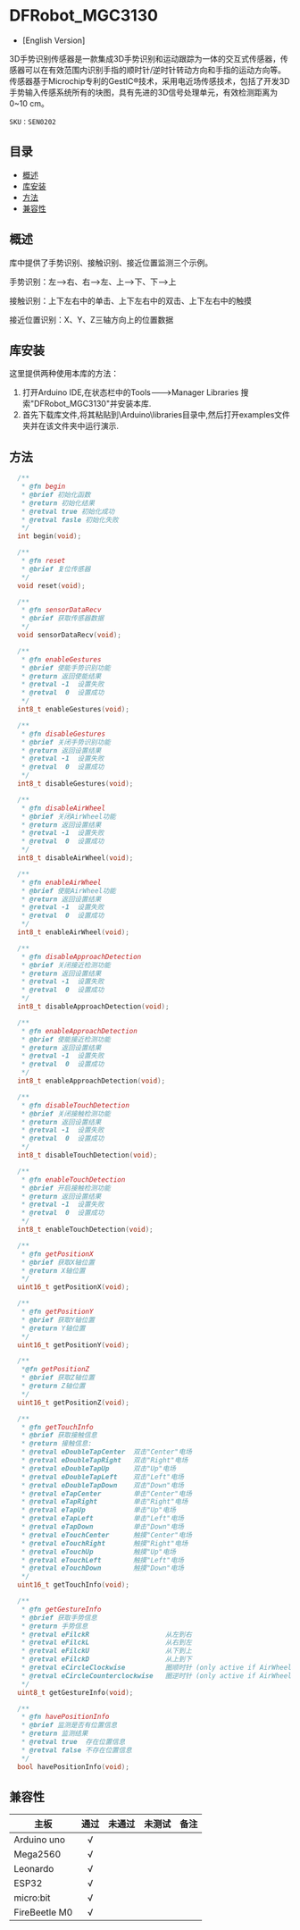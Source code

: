 # DFRobot_MGC3130
- [English Version]

3D手势识别传感器是一款集成3D手势识别和运动跟踪为一体的交互式传感器，传感器可以在有效范围内识别手指的顺时针/逆时针转动方向和手指的运动方向等。传感器基于Microchip专利的GestIC®技术，采用电近场传感技术，包括了开发3D手势输入传感系统所有的块图，具有先进的3D信号处理单元，有效检测距离为0~10 cm。




    SKU：SEN0202

## 目录

* [概述](#概述)
* [库安装](#库安装)
* [方法](#方法)
* [兼容性](#兼容性)


## 概述

库中提供了手势识别、接触识别、接近位置监测三个示例。

手势识别：左-->右、右-->左、上-->下、下-->上

接触识别：上下左右中的单击、上下左右中的双击、上下左右中的触摸

接近位置识别：X、Y、Z三轴方向上的位置数据

## 库安装

这里提供两种使用本库的方法：
1. 打开Arduino IDE,在状态栏中的Tools--->Manager Libraries 搜索"DFRobot_MGC3130"并安装本库.
2. 首先下载库文件,将其粘贴到\Arduino\libraries目录中,然后打开examples文件夹并在该文件夹中运行演示.


## 方法

```C++
  /**
   * @fn begin
   * @brief 初始化函数
   * @return 初始化结果
   * @retval true 初始化成功
   * @retval fasle 初始化失败
   */
  int begin(void);

  /**
   * @fn reset
   * @brief 复位传感器
   */
  void reset(void);

  /**
   * @fn sensorDataRecv
   * @brief 获取传感器数据
   */
  void sensorDataRecv(void);

  /**
   * @fn enableGestures
   * @brief 使能手势识别功能
   * @return 返回使能结果
   * @retval -1  设置失败
   * @retval  0  设置成功
   */
  int8_t enableGestures(void);

  /**
   * @fn disableGestures
   * @brief 关闭手势识别功能
   * @return 返回设置结果
   * @retval -1  设置失败
   * @retval  0  设置成功
   */
  int8_t disableGestures(void);

  /**
   * @fn disableAirWheel
   * @brief 关闭AirWheel功能
   * @return 返回设置结果
   * @retval -1  设置失败
   * @retval  0  设置成功
   */
  int8_t disableAirWheel(void);

  /**
   * @fn enableAirWheel
   * @brief 使能AirWheel功能
   * @return 返回设置结果
   * @retval -1  设置失败
   * @retval  0  设置成功
   */
  int8_t enableAirWheel(void);

  /**
   * @fn disableApproachDetection
   * @brief 关闭接近检测功能
   * @return 返回设置结果
   * @retval -1  设置失败
   * @retval  0  设置成功
   */
  int8_t disableApproachDetection(void);

  /**
   * @fn enableApproachDetection
   * @brief 使能接近检测功能
   * @return 返回设置结果
   * @retval -1  设置失败
   * @retval  0  设置成功
   */
  int8_t enableApproachDetection(void);

  /**
   * @fn disableTouchDetection
   * @brief 关闭接触检测功能
   * @return 返回设置结果
   * @retval -1  设置失败
   * @retval  0  设置成功
   */
  int8_t disableTouchDetection(void);

  /**
   * @fn enableTouchDetection
   * @brief 开启接触检测功能
   * @return 返回设置结果
   * @retval -1  设置失败
   * @retval  0  设置成功
   */
  int8_t enableTouchDetection(void);

  /**
   * @fn getPositionX
   * @brief 获取X轴位置
   * @return X轴位置
   */
  uint16_t getPositionX(void);

  /**
   * @fn getPositionY
   * @brief 获取Y轴位置
   * @return Y轴位置
   */
  uint16_t getPositionY(void);

  /**
   *@fn getPositionZ
   * @brief 获取Z轴位置
   * @return Z轴位置
   */
  uint16_t getPositionZ(void);

  /**
   * @fn getTouchInfo
   * @brief 获取接触信息
   * @return 接触信息:
   * @retval eDoubleTapCenter  双击"Center"电场
   * @retval eDoubleTapRight   双击"Right"电场
   * @retval eDoubleTapUp      双击"Up"电场
   * @retval eDoubleTapLeft    双击"Left"电场
   * @retval eDoubleTapDown    双击"Down"电场
   * @retval eTapCenter        单击"Center"电场
   * @retval eTapRight         单击"Right"电场
   * @retval eTapUp            单击"Up"电场
   * @retval eTapLeft          单击"Left"电场
   * @retval eTapDown          单击"Down"电场
   * @retval eTouchCenter      触摸"Center"电场
   * @retval eTouchRight       触摸"Right"电场
   * @retval eTouchUp          触摸"Up"电场
   * @retval eTouchLeft        触摸"Left"电场
   * @retval eTouchDown        触摸"Down"电场
   */
  uint16_t getTouchInfo(void);

  /**
   * @fn getGestureInfo
   * @brief 获取手势信息
   * @return 手势信息
   * @retval eFilckR                   从左到右
   * @retval eFilckL                   从右到左
   * @retval eFilckU                   从下到上
   * @retval eFilckD                   从上到下
   * @retval eCircleClockwise          圈顺时针 (only active if AirWheel disabled)
   * @retval eCircleCounterclockwise   圈逆时针 (only active if AirWheel disabled)
   */
  uint8_t getGestureInfo(void);

  /**
   * @fn havePositionInfo
   * @brief 监测是否有位置信息
   * @return 监测结果
   * @retval true  存在位置信息
   * @retval false 不存在位置信息
   */
  bool havePositionInfo(void);
```

## 兼容性

| 主板          | 通过 | 未通过 | 未测试 | 备注 |
| ------------- | :--: | :----: | :----: | ---- |
| Arduino uno   |  √   |        |        |      |
| Mega2560      |  √   |        |        |      |
| Leonardo      |  √   |        |        |      |
| ESP32         |  √   |        |        |      |
| micro:bit     |  √   |        |        |      |
| FireBeetle M0 |  √   |        |        |      |


